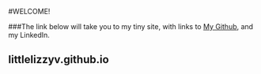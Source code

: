 #WELCOME!

###The link below will take you to my tiny site, with links to [My Github](https://github.com/littlelizzyv), and my LinkedIn.

## littlelizzyv.github.io

